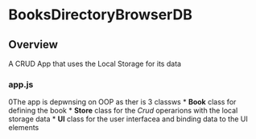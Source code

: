 # BooksDirectoryBrowserDB

## Overview
A CRUD App that uses the Local Storage for its data

### app.js
0The app is depwnsing on OOP as ther is 3 classws
    * __Book__ class for defining the book
    * __Store__ class for the _Crud_ operarions  with the local storage data
    * __UI__  class for the user interfacea and binding data to the UI elements